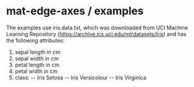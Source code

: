 # mat-edge-axes / examples

The examples use iris.data.txt, which was downloaded from UCI Machine Learning Repository (https://archive.ics.uci.edu/ml/datasets/Iris) and has the following attributes:

1. sepal length in cm 
2. sepal width in cm 
3. petal length in cm 
4. petal width in cm 
5. class: 
-- Iris Setosa 
-- Iris Versicolour 
-- Iris Virginica
